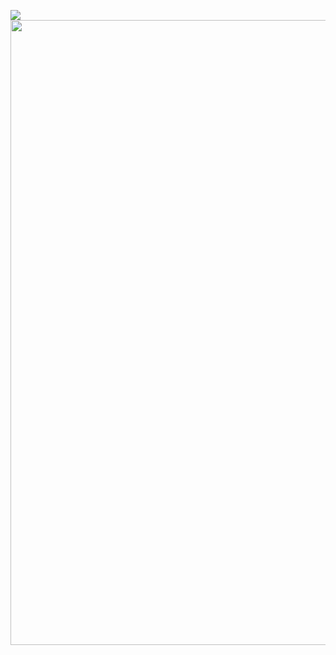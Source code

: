 ![](https://blog.devstream.io/posts/open-a-pr-in-github/banner.jpeg)
<img src="https://blog.devstream.io/posts/open-a-pr-in-github/banner.jpeg" width="1000">
